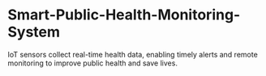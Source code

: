 # Smart-Public-Health-Monitoring-System
IoT sensors collect real-time health data, enabling timely alerts and remote monitoring to improve public health and save lives.
